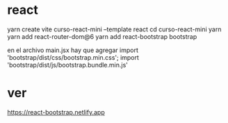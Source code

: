 # react
yarn create vite curso-react-mini –template react
cd curso-react-mini
yarn
yarn add react-router-dom@6
yarn add react-bootstrap bootstrap

en el archivo main.jsx hay que agregar 
import 'bootstrap/dist/css/bootstrap.min.css';
import 'bootstrap/dist/js/bootstrap.bundle.min.js'



# ver 
https://react-bootstrap.netlify.app
